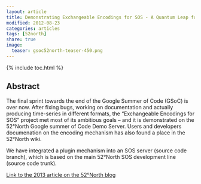 ```yaml
---
layout: article
title: Demonstrating Exchangeable Encodings for SOS - A Quantum Leap for me
modified: 2012-08-23
categories: articles
tags: [52north]
share: true
image:
  teaser: gsoc52north-teaser-450.png
---
```


{% include toc.html %}

## Abstract

The final sprint towards the end of the Google Summer of Code (GSoC) is over now. After fixing bugs, 
working on documentation and actually producing time-series in different formats, the “Exchangeable Encodings for SOS” 
project met most of its ambitious goals – and it is demonstrated on the 52°North Google summer of Code Demo Server. 
Users and developers documenation on the encoding mechanism has also found a place in the 52°North wiki.

We have integrated a plugin mechanism into an SOS server (source code branch), 
which is based on the main 52°North SOS development line (source code trunk). 

[Link to the 2013 article on the 52°North blog](http://blog.52north.org/2012/08/23/demonstrating-exchangeable-encodings-for-sos-a-quantum-leap-for-me/)
